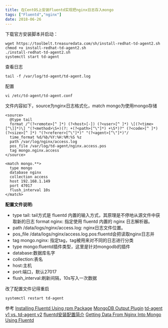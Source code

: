 ```yaml
---
title: 在CentOS上安装Fluentd实现把nginx日志存入mongo 
tags: ["Fluentd","nginx"]
date: 2018-06-26
---
```



下载官方安装脚本并启动：

```shell
wget https://toolbelt.treasuredata.com/sh/install-redhat-td-agent2.sh
chmod +x install-redhat-td-agent2.sh
./install-redhat-td-agent2.sh
systemctl start td-agent
```

查看日志

```shell
tail -f /var/log/td-agent/td-agent.log
```

配置
```shell
vi /etc/td-agent/td-agent.conf
```

文件内容如下，source为nginx日志格式化，match mongo为使用mongo存储

```nginx
<source>
  @type tail
  format /^(?<remote>[^ ]*) (?<host>[-]) (?<user>[^ ]*) \[(?<time>[^\]]*)\] "(?<method>\S+)(?: +(?<path>[^\"]*) +\S*)?" (?<code>[^ ]*) (?<size>[^ ]*) "(?<referer>[^\"]*)" "(?<agent>[^\"]*)"/
  time_format %d/%b/%Y:%H:%M:%S %z
  path /var/log/nginx/access.log
  pos_file /var/log/td-agent/nginx.access.pos
  tag mongo.nginx.access
</source>

<match mongo.**>
  type mongo
  database nginx
  collection access
  host 192.168.1.149
  port 47017
  flush_interval 10s
</match>
```

**配置文件说明:**

- type tail: tail方式是 fluentd 内置的输入方式，其原理是不停地从源文件中获取新的日志
format nginx: 指定使用 fluentd 内置的 nginx 日志解析器。
- path /data/logs/nginx/access.log: nginx日志文件位置。
- pos_file /data/logs/nginx/access.log.pos:fluentd会把读取nginx日志并
- tag mongo.nginx: 指定tag，tag被用来对不同的日志进行分类
- type mongo:fluentd插件类型，这里是针对mongodb的插件
- database:数据库名字
- collection:表名
- host:主机
- port:端口，默认27017
- flush_interval:刷新间隔，10s写入一次数据

改了配置文件记得重启 
```shell
systemctl restart td-agent
```

参考
[Installing Fluentd Using rpm Package](https://docs.fluentd.org/v0.12/articles/install-by-rpm)
[MongoDB Output Plugin](https://docs.fluentd.org/v0.12/articles/out_mongo)
[td-agent v1 vs. td-agent v2](https://docs.fluentd.org/v0.12/articles/td-agent-v1-vs-v2)
[fluentd安装配置简介](http://mayiwei.com/2014/03/03/fluentd-setup/)
[Getting Data From Nginx Into Mongo Using Fluentd](https://docs.fluentd.org/v0.12/articles/recipe-nginx-to-mongo)